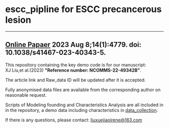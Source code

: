 # escc_pipline for ESCC precancerous lesion
-------------------------------------------------
[Online Papaer](https://www.nature.com/articles/s41467-023-40343-5)
2023 Aug 8;14(1):4779.
doi: 10.1038/s41467-023-40343-5. 
-------------------------------------------------
This repository containing the key demo code is for our manuscript:  
XJ Liu,et al.(2023) **"Reference number: NCOMMS-22-49342B"**.

The article link and Raw_data ID will be updated after it is accepted.

Fully anonymised data files are available from the corresponding author on reasonable request. 

Scripts of Modeling founding and Characteristics Analysis are all included in in the repository, a demo data including characteristics in [data_collection](https://github.com/hrcnlab/escc_pipline/tree/main/data_collect).

If there is any questions, please contact: [liuxuejiaoirene@163.com](mailto:liuxuejiaoirene@163.com)
